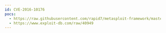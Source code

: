 ```yaml
---
id: CVE-2016-10176
pocs:
  - https://raw.githubusercontent.com/rapid7/metasploit-framework/master/modules/auxiliary/admin/http/netgear_wnr2000_pass_recovery.rb
  - https://www.exploit-db.com/raw/40949
---
```

